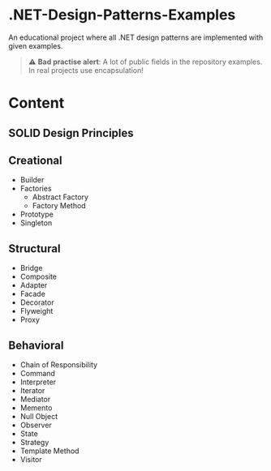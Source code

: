 # .NET-Design-Patterns-Examples
An educational project where all .NET design patterns are implemented with given examples.
> :warning: **Bad practise alert**: A lot of public fields in the repository examples. In real projects use encapsulation!

# Content
## SOLID Design Principles
## Creational
- Builder
- Factories
  * Abstract Factory
  * Factory Method
- Prototype
- Singleton
## Structural
- Bridge
- Composite
- Adapter
- Facade 
- Decorator
- Flyweight
- Proxy
## Behavioral
- Chain of Responsibility
- Command
- Interpreter
- Iterator
- Mediator
- Memento
- Null Object
- Observer
- State
- Strategy
- Template Method
- Visitor
